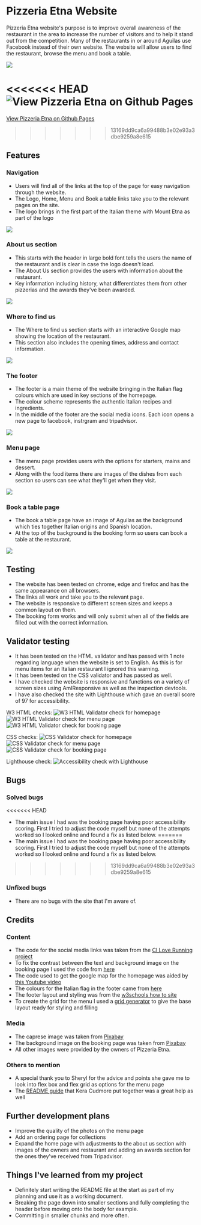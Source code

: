 # Pizzeria Etna Website
Pizzeria Etna website's purpose is to improve overall awareness of the restaurant in the area to increase the number of visitors and to help it stand out from the competition. Many of the restaurants in or around Aguilas use Facebook instead of their own website. The website will allow users to find the restaurant, browse the menu and book a table. 

![](documentation/responsive-checker.jpg)

<<<<<<< HEAD
![View Pizzeria Etna on Github Pages](https://github.com/harry-c26/pizzeria-etna)
=======
[View Pizzeria Etna on Github Pages](https://github.com/harry-c26/pizzeria-etna)
>>>>>>> 13169dd9ca6a99488b3e02e93a3dbe9259a8e615

##  Features

### Navigation

*  Users will find all of the links at the top of the page for easy navigation through the website. 
*  The Logo, Home, Menu and Book a table links take you to the relevant pages on the site.
*  The logo brings in the first part of the Italian theme with Mount Etna as part of the logo 

![](documentation/nav-menu.jpg)

### About us section

*  This starts with the header in large bold font tells the users the name of the restaurant and is clear in case the logo doesn't load.  
*  The About Us section provides the users with information about the restaurant.
*  Key information including history, what differentiates them from other pizzerias and the awards they've been awarded.

![](documentation/about-us.jpg)

### Where to find us

*  The Where to find us section starts with an interactive Google map showing the location of the restaurant.
*  This section also includes the opening times, address and contact information.

![](documentation/find-us.jpg)

### The footer

*  The footer is a main theme of the website bringing in the Italian flag colours which are used in key sections of the homepage.
*  The colour scheme represents the authentic Italian recipes and ingredients.
*  In the middle of the footer are the social media icons. Each icon opens a new page to facebook, instrgram and tripadvisor.

![](documentation/footer.jpg)

### Menu page

*  The menu page provides users with the options for starters, mains and dessert.
*  Along with the food items there are images of the dishes from each section so users can see what they'll get when they visit.

![](documentation/menu.jpg)

### Book a table page

*  The book a table page have an image of Aguilas as the background which ties together Italian origins and Spanish location.
*  At the top of the background is the booking form so users can book a table at the restaurant.

![](documentation/booking.jpg)

## Testing

*  The website has been tested on chrome, edge and firefox and has the same appearance on all browsers.
*  The links all work and take you to the relevant page.
*  The website is responsive to different screen sizes and keeps a common layout on them.
*  The booking form works and will only submit when all of the fields are filled out with the correct information. 

## Validator testing

*  It has been tested on the HTML validator and has passed with 1 note regarding language when the website is set to English. As this is for menu items for an Italian restaurant I ignored this warning.
*  It has been tested on the CSS validator and has passed as well.
*  I have checked the website is responsive and functions on a variety of screen sizes using AmIResponsive as well as the inspection devtools.
*  I have also checked the site with Lighthouse which gave an overall score of 97 for accessibility. 

W3 HTML checks:
![W3 HTML Validator check for homepage](documentation/w3-validator-homepage.jpg)
![W3 HTML Validator check for menu page](documentation/w3-validator-menu.jpg)
![W3 HTML Validator check for booking page](documentation/w3-validator-book.jpg)

CSS checks:
![CSS Validator check for homepage](documentation/css-validator-homepage.jpg)
![CSS Validator check for menu page](documentation/css-validator-menu.jpg)
![CSS Validator check for booking page](documentation/css-validator-book.jpg)

Lighthouse check:
![Accessibility check with Lighthouse](documentation/lighthouse-test.jpg)

## Bugs

### Solved bugs

<<<<<<< HEAD
* The main issue I had was the booking page having poor accessibility scoring. First I tried to adjust the code myself but none of the attempts worked so I looked online and found a fix as listed below.
=======
* The main issue I had was the booking page having poor accessibility scoring. First I tried to adjust the code myself but none of the attempts worked so I looked online and found a fix as listed below. 
>>>>>>> 13169dd9ca6a99488b3e02e93a3dbe9259a8e615

### Unfixed bugs

* There are no bugs with the site that I'm aware of. 

## Credits

### Content

* The code for the social media links was taken from the [CI Love Running project](https://github.com/harry-c26/love-running)
* To fix the contrast between the text and background image on the booking page I used the code from [here](https://coder-coder.com/background-image-opacity/)
* The code used to get the google map for the homepage was aided by [this Youtube video](https://www.youtube.com/watch?v=4U_AAGHzTok)
* The colours for the Italian flag in the footer came from [here](https://www.flagcolorcodes.com/italy#:~:text=What%20are%20the%20colors%20of,are%20green%2C%20white%20and%20red)
* The footer layout and styling was from the [w3schools how to site](https://www.w3schools.com/howto/howto_css_three_columns.asp)
* To create the grid for the menu I used a [grid generator](https://grid.layoutit.com/) to give the base layout ready for styling and filling

### Media

* The caprese image was taken from [Pixabay](https://pixabay.com/es/photos/queso-mozzarella-ensalada-caprese-5218979/)
* The background image on the booking page was taken from [Pixabay](https://pixabay.com/photos/landscape-bay-beach-darling-clouds-5277781/)
* All other images were provided by the owners of Pizzeria Etna.

### Others to mention

* A special thank you to Sheryl for the advice and points she gave me to look into flex box and flex grid as options for the menu page
* The [README guide](https://github.com/kera-cudmore/readme-examples#credits) that Kera Cudmore put together was a great help as well 

## Further development plans

* Improve the quality of the photos on the menu page
* Add an ordering page for collections
* Expand the home page with adjustments to the about us section with images of the owners and restaurant and adding an awards section for the ones they've received from Tripadvisor.

## Things I've learned from my project

* Definitely start writing the README file at the start as part of my planning and use it as a working document.
* Breaking the page down into smaller sections and fully completing the header before moving onto the body for example. 
* Committing in smaller chunks and more often. 
